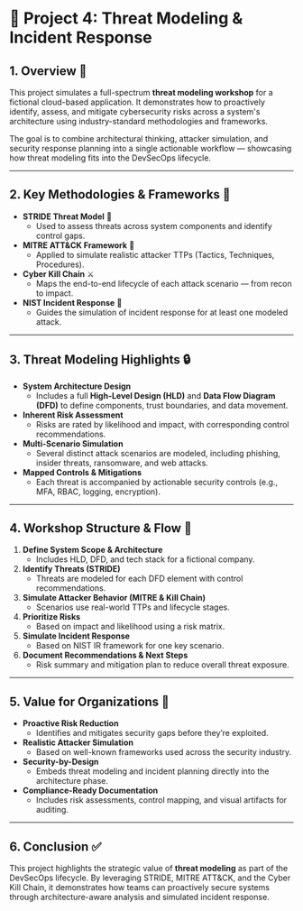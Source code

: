 # 🧠 Project 4: Threat Modeling & Incident Response

## 1. Overview 🚀
This project simulates a full-spectrum **threat modeling workshop** for a fictional cloud-based application. It demonstrates how to proactively identify, assess, and mitigate cybersecurity risks across a system's architecture using industry-standard methodologies and frameworks.

The goal is to combine architectural thinking, attacker simulation, and security response planning into a single actionable workflow — showcasing how threat modeling fits into the DevSecOps lifecycle.

---

## 2. Key Methodologies & Frameworks 🧠
- **STRIDE Threat Model** 🔎  
  - Used to assess threats across system components and identify control gaps.
- **MITRE ATT&CK Framework** 🎯  
  - Applied to simulate realistic attacker TTPs (Tactics, Techniques, Procedures).
- **Cyber Kill Chain** ⚔️  
  - Maps the end-to-end lifecycle of each attack scenario — from recon to impact.
- **NIST Incident Response** 🚨  
  - Guides the simulation of incident response for at least one modeled attack.

---

## 3. Threat Modeling Highlights 🔒
- **System Architecture Design**  
  - Includes a full **High-Level Design (HLD)** and **Data Flow Diagram (DFD)** to define components, trust boundaries, and data movement.
- **Inherent Risk Assessment**  
  - Risks are rated by likelihood and impact, with corresponding control recommendations.
- **Multi-Scenario Simulation**  
  - Several distinct attack scenarios are modeled, including phishing, insider threats, ransomware, and web attacks.
- **Mapped Controls & Mitigations**  
  - Each threat is accompanied by actionable security controls (e.g., MFA, RBAC, logging, encryption).

---

## 4. Workshop Structure & Flow 🔄
1. **Define System Scope & Architecture**  
   - Includes HLD, DFD, and tech stack for a fictional company.
2. **Identify Threats (STRIDE)**  
   - Threats are modeled for each DFD element with control recommendations.
3. **Simulate Attacker Behavior (MITRE & Kill Chain)**  
   - Scenarios use real-world TTPs and lifecycle stages.
4. **Prioritize Risks**  
   - Based on impact and likelihood using a risk matrix.
5. **Simulate Incident Response**  
   - Based on NIST IR framework for one key scenario.
6. **Document Recommendations & Next Steps**  
   - Risk summary and mitigation plan to reduce overall threat exposure.

---

## 5. Value for Organizations 💼
- **Proactive Risk Reduction**  
  - Identifies and mitigates security gaps before they’re exploited.
- **Realistic Attacker Simulation**  
  - Based on well-known frameworks used across the security industry.
- **Security-by-Design**  
  - Embeds threat modeling and incident planning directly into the architecture phase.
- **Compliance-Ready Documentation**  
  - Includes risk assessments, control mapping, and visual artifacts for auditing.

---

## 6. Conclusion ✅
This project highlights the strategic value of **threat modeling** as part of the DevSecOps lifecycle. By leveraging STRIDE, MITRE ATT&CK, and the Cyber Kill Chain, it demonstrates how teams can proactively secure systems through architecture-aware analysis and simulated incident response.